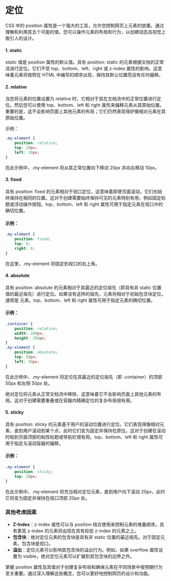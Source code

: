 # 定位

CSS 中的 position 属性是一个强大的工具，允许您控制网页上元素的放置。通过理解和利用其五个可能的值，您可以操作元素的布局和行为，以创建动态且视觉上吸引人的设计。

#### 1. static

static 值是 position 属性的默认值。具有 position: static 的元素根据文档的正常流进行定位。它们不受 top、bottom、left、right 或 z-index 属性的影响。这意味着元素将按照在 HTML 中编写的顺序出现，保持其默认位置而没有任何偏移。

#### 2. relative

当您将元素的位置设置为 relative 时，它相对于其在文档流中的正常位置进行定位。然后您可以使用 top、bottom、left 和 right 属性来偏移元素从其原始位置。重要的是，这不会影响页面上其他元素的布局；它们仍然表现得好像相对元素在其原始位置。

示例：

```css
.my-element {
    position: relative;
    top: 20px;
    left: 10px;
}
```

在此示例中，.my-element 将从其正常位置向下移动 20px 并向右移动 10px。

#### 3. fixed

具有 position: fixed 的元素相对于视口定位，这意味着即使页面滚动，它们也始终保持在相同的位置。这对于创建需要始终保持可见的元素特别有用，例如固定标题或浮动操作按钮。top、bottom、left 和 right 属性可用于指定元素在视口中的确切位置。

#### 示例：

```css
.my-element {
    position: fixed;
    top: 0;
    right: 0;
}
```

在这里，.my-element 将固定到视口的右上角。

#### 4. absolute

具有 position: absolute 的元素相对于其最近的定位祖先（即具有非 static 位置值的最近祖先）进行定位。如果没有这样的祖先，元素将相对于初始包含块定位，通常是 <html> 元素。top、bottom、left 和 right 属性可用于指定元素的确切位置。

#### 示例：

```css
.container {
    position: relative;
    width: 200px;
    height: 200px;
}
.my-element {
    position: absolute;
    top: 50px;
    left: 50px;
}
```

在此示例中，.my-element 将定位在其最近的定位祖先（即 .container）的顶部 50px 和左侧 50px 处。

绝对定位将元素从正常文档流中移除，这意味着它不会影响页面上其他元素的布局。这对于创建需要重叠或在容器内精确定位的复杂布局很有用。

#### 5. sticky

具有 position: sticky 的元素基于用户的滚动位置进行定位。它们表现得像相对元素，直到用户滚动到某个点，此时它们变为固定并保持在原位。这对于创建在滚动时粘到页面顶部的粘性标题或导航栏很有用。top、bottom、left 和 right 属性可用于指定与滚动容器的偏移。

#### 示例：

```css
.my-element {
    position: sticky;
    top: 20px;
}
```

在此示例中，.my-element 将充当相对定位元素，直到用户向下滚动 20px，此时它将变为固定并保持在视口顶部 20px 处。

### 其他考虑因素

- **Z-Index**：z-index 属性可以与 position 结合使用来控制元素的堆叠顺序。具有更高 z-index 的元素将出现在具有较低 z-index 的元素之上。
- **包含块**：绝对定位元素的包含块是具有非 static 位置的最近祖先。对于固定元素，包含块是视口。
- **溢出**：定位元素可以影响其包含块的溢出行为。例如，如果 overflow 属性设置为 visible，绝对定位元素可以扩展到其包含块的边界之外。

掌握 position 属性及其值对于创建复杂布局和确保元素在不同场景中按预期行为至关重要。通过深入理解这些概念，您可以更好地控制网页的设计和功能。

